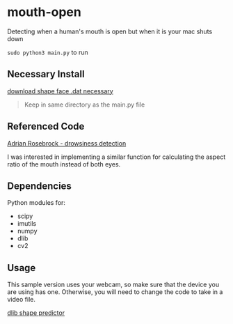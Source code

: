 # mouth-open
Detecting when a human's mouth is open but when it is your mac shuts down

`sudo python3 main.py` to run

## Necessary Install
[download shape face .dat necessary](https://www.mediafire.com/file/onwfax3xk64lzmz/shape_predictor_68_face_landmarks.dat/file)
> Keep in same directory as the main.py file

## Referenced Code

[Adrian Rosebrock - drowsiness detection](https://www.pyimagesearch.com/2017/05/08/drowsiness-detection-opencv/)

I was interested in implementing a similar function for calculating the aspect ratio of the mouth instead of both eyes. 

## Dependencies
Python modules for:
* scipy
* imutils
* numpy
* dlib
* cv2

## Usage
This sample version uses your webcam, so make sure that the device you are using has one.  Otherwise, you will need to change the code to take in a video file.

[dlib shape predictor](https://github.com/AKSHAYUBHAT/TensorFace/blob/master/openface/models/dlib/shape_predictor_68_face_landmarks.dat)
